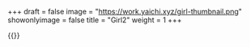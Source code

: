 +++
draft = false
image = "https://work.yaichi.xyz/girl-thumbnail.png"
showonlyimage = false
title = "Girl2"
weight = 1
+++

{{<lightbox src="https://work.yaichi.xyz/girl2.PNG">}}
